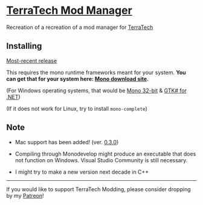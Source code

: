 # [TerraTech Mod Manager](https://forum.terratechgame.com/index.php?threads/terratech-mod-manager.17208/)
Recreation of a recreation of a mod manager for [TerraTech](https://terratechgame.com)

## Installing
[Most-recent release](https://github.com/Aceba1/TerraTech-Mod-Manager-GTK/releases/latest)

This requires the mono runtime frameworks meant for your system. **You can get that for your system here: [Mono download site](https://www.mono-project.com/download/stable/).**

(For Windows operating systems, that would be [Mono 32-bit](https://download.mono-project.com/archive/6.6.0/windows-installer/mono-6.6.0.161-gtksharp-2.12.45-win32-0.msi) & [GTK# for .NET](https://xamarin.azureedge.net/GTKforWindows/Windows/gtk-sharp-2.12.45.msi))

(If it does not work for Linux, try to install `mono-complete`)

## Note

- Mac support has been added! (ver. [0.3.0](https://github.com/Aceba1/TerraTech-Mod-Manager-GTK/releases/tag/0.3.0))
- Compiling through Monodevelop might produce an executable that does not function on Windows. Visual Studio Community is still necessary.

- I might try to make a new version next decade in C++

---

If you would like to support TerraTech Modding, please consider dropping by my [Patreon](https://patreon.com/aceba1)!
